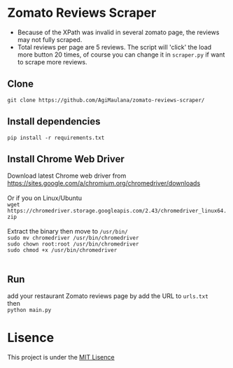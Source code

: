 # Zomato Reviews Scraper
- Because of the XPath was invalid in several zomato page, the reviews may not fully scraped.
- Total reviews per page are 5 reviews. The script will 'click' the load more button 20 times, of course you can change 
it in `scraper.py` if want to scrape more reviews. 

## Clone
`git clone https://github.com/AgiMaulana/zomato-reviews-scraper/`

## Install dependencies
`pip install -r requirements.txt`

## Install Chrome Web Driver
Download latest Chrome web driver from https://sites.google.com/a/chromium.org/chromedriver/downloads <br /> <br />
Or if you on Linux/Ubuntu <br />
`wget https://chromedriver.storage.googleapis.com/2.43/chromedriver_linux64.zip` <br /> <br />
Extract the binary then move to `/usr/bin/` <br />
`sudo mv chromedriver /usr/bin/chromedriver` <br />
`sudo chown root:root /usr/bin/chromedriver` <br />
`sudo chmod +x /usr/bin/chromedriver` <br /> <br />


## Run
add your restaurant Zomato reviews page by add the URL to `urls.txt` <br />
then <br />
`python main.py`

# Lisence
This project is under the [MIT Lisence](https://github.com/AgiMaulana/instagram-comments-scraper/blob/master/LICENSE.md)
